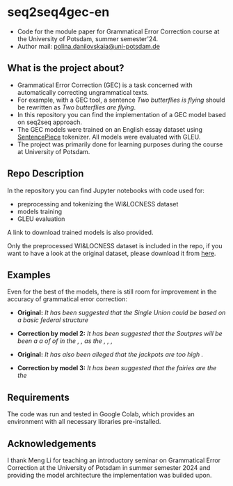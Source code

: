 # seq2seq4gec-en
- Code for the module paper for Grammatical Error Correction course at the University of Potsdam, summer semester'24.
- Author mail: polina.danilovskaia@uni-potsdam.de

## What is the project about?
- Grammatical Error Correction (GEC) is a task concerned with automatically correcting ungrammatical texts.
- For example, with a GEC tool, a sentence _Two butterflies is flying_ should be rewritten as _Two butterflies are flying_.
- In this repository you can find the implementation of a GEC model based on seq2seq approach.
- The GEC models were trained on an English essay dataset using [SentencePiece](https://github.com/google/sentencepiece) tokenizer. All models were evaluated with GLEU.
- The project was primarily done for learning purposes during the course at University of Potsdam.

## Repo Description
In the repository you can find Jupyter notebooks with code used for:
- preprocessing and tokenizing the WI&LOCNESS dataset
- models training
- GLEU evaluation
  
A link to download trained models is also provided. 

Only the preprocessed WI&LOCNESS dataset is included in the repo, if you want to have a look at the original dataset, please download it from [here](https://www.cl.cam.ac.uk/research/nl/bea2019st/#:~:text=W%26I%2BLOCNESS%20v2.1%3A%20DOWNLOAD%0ADescribed%20at%20the%20start%20of%20this%20section%20(Bryant%20et%20al.%2C%202019%3B%20Granger%2C%201998)).

## Examples
Even for the best of the models, there is still room for improvement in the accuracy of grammatical error correction: 

- **Original:** _It has been suggested that the Single Union could be based on a basic federal structure_
- **Correction by model 2:** _It has been suggested that the Soutpres will be been a a of of in the , , as the , , ,_

- **Original:** _It has also been alleged that the jackpots are too high ._
- **Correction by model 3:** _It has been suggested that the fairies are the the_ 

## Requirements
The code was run and tested in Google Colab, which provides an environment with all necessary libraries pre-installed.

## Acknowledgements
I thank Meng Li for teaching an introductory
seminar on Grammatical Error Correction at the
University of Potsdam in summer semester 2024
and providing the model architecture the implementation was
builded upon.

